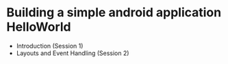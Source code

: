 # Building a simple android application HelloWorld
* Introduction (Session 1) 
* Layouts and Event Handling (Session 2)
